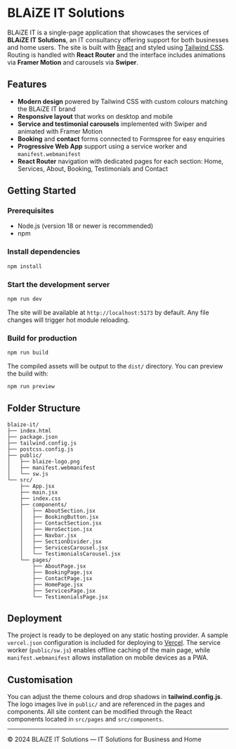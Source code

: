 # BLAiZE IT Solutions

BLAiZE IT is a single-page application that showcases the services of **BLAiZE IT Solutions**, an IT consultancy offering support for both businesses and home users. The site is built with [React](https://react.dev/) and styled using [Tailwind CSS](https://tailwindcss.com/). Routing is handled with **React Router** and the interface includes animations via **Framer Motion** and carousels via **Swiper**.

## Features

- **Modern design** powered by Tailwind CSS with custom colours matching the BLAiZE IT brand
- **Responsive layout** that works on desktop and mobile
- **Service and testimonial carousels** implemented with Swiper and animated with Framer Motion
- **Booking** and **contact** forms connected to Formspree for easy enquiries
- **Progressive Web App** support using a service worker and `manifest.webmanifest`
- **React Router** navigation with dedicated pages for each section: Home, Services, About, Booking, Testimonials and Contact

## Getting Started

### Prerequisites

- Node.js (version 18 or newer is recommended)
- npm

### Install dependencies

```bash
npm install
```

### Start the development server

```bash
npm run dev
```

The site will be available at `http://localhost:5173` by default. Any file changes will trigger hot module reloading.

### Build for production

```bash
npm run build
```

The compiled assets will be output to the `dist/` directory. You can preview the build with:

```bash
npm run preview
```

## Folder Structure

```
blaize-it/
├── index.html
├── package.json
├── tailwind.config.js
├── postcss.config.js
├── public/
│   ├── blaize-logo.png
│   ├── manifest.webmanifest
│   └── sw.js
└── src/
    ├── App.jsx
    ├── main.jsx
    ├── index.css
    ├── components/
    │   ├── AboutSection.jsx
    │   ├── BookingButton.jsx
    │   ├── ContactSection.jsx
    │   ├── HeroSection.jsx
    │   ├── Navbar.jsx
    │   ├── SectionDivider.jsx
    │   ├── ServicesCarousel.jsx
    │   └── TestimonialsCarousel.jsx
    └── pages/
        ├── AboutPage.jsx
        ├── BookingPage.jsx
        ├── ContactPage.jsx
        ├── HomePage.jsx
        ├── ServicesPage.jsx
        └── TestimonialsPage.jsx
```

## Deployment

The project is ready to be deployed on any static hosting provider. A sample `vercel.json` configuration is included for deploying to [Vercel](https://vercel.com/). The service worker (`public/sw.js`) enables offline caching of the main page, while `manifest.webmanifest` allows installation on mobile devices as a PWA.

## Customisation

You can adjust the theme colours and drop shadows in **tailwind.config.js**. The logo images live in `public/` and are referenced in the pages and components. All site content can be modified through the React components located in `src/pages` and `src/components`.

---

© 2024 BLAiZE IT Solutions — IT Solutions for Business and Home
